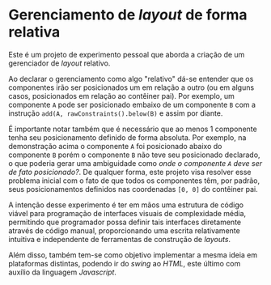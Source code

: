 # Gerenciamento de _layout_ de forma relativa

Este é um projeto de experimento pessoal que aborda a criação de um gerenciador de _layout_ relativo.

Ao declarar o gerenciamento como algo "relativo" dá-se entender que os componentes irão ser posicionados um em relação a outro (ou em alguns casos, posicionados em relação ao contêiner pai). Por exemplo, um componente ```A``` pode ser posicionado embaixo de um componente ```B``` com a instrução ```add(A, rawConstraints().below(B)``` e assim por diante.

É importante notar também que é necessário que ao menos 1 componente tenha seu posicionamento definido de forma absoluta. Por exemplo, na demonstração acima o componente ```A``` foi posicionado abaixo do componente ```B``` porém o componente ```B``` não teve seu posicionado declarado, o que poderia gerar uma ambiguidade como _onde o componente ```A``` deve ser de fato posicionado?_. De qualquer forma, este projeto visa resolver esse problema inicial com o fato de que todos os componentes têm, por padrão, seus posicionamentos definidos nas coordenadas ```[0, 0]``` do contêiner pai.

A intenção desse experimento é ter em mãos uma estrutura de código viável para programação de interfaces visuais de complexidade média, permitindo que programador possa definir tais interfaces diretamente através de código manual, proporcionando uma escrita relativamente intuitiva e independente de ferramentas de construção de _layouts_.

Além disso, também tem-se como objetivo implementar a mesma ideia em plataformas distintas, podendo ir do _swing_ ao _HTML_, este último com auxílio da linguagem _Javascript_.